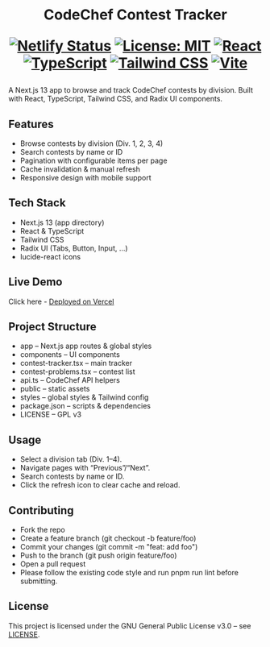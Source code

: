 
<h1 align="center"> CodeChef Contest Tracker
  <p align="center">

[![Netlify Status](https://api.netlify.com/api/v1/badges/42ec3679-b07a-44d2-8b9b-48c8d552e9e8/deploy-status)](https://app.netlify.com/sites/matrix-visualizer/deploys)
[![License: MIT](https://img.shields.io/badge/License-MIT-yellow.svg)](https://opensource.org/licenses/MIT)
[![React](https://img.shields.io/badge/React-18-blue.svg)](https://reactjs.org/)
[![TypeScript](https://img.shields.io/badge/TypeScript-5-blue.svg)](https://www.typescriptlang.org/)
[![Tailwind CSS](https://img.shields.io/badge/Tailwind_CSS-3-38B2AC.svg)](https://tailwindcss.com/)
[![Vite](https://img.shields.io/badge/Vite-5-646CFF.svg)](https://vitejs.dev/)

  </p>
 </h1>
  

A Next.js 13 app to browse and track CodeChef contests by division.
Built with React, TypeScript, Tailwind CSS, and Radix UI components.

## Features
- Browse contests by division (Div. 1, 2, 3, 4)
- Search contests by name or ID
- Pagination with configurable items per page
- Cache invalidation & manual refresh
- Responsive design with mobile support

## Tech Stack
- Next.js 13 (app directory)
- React & TypeScript
- Tailwind CSS
- Radix UI (Tabs, Button, Input, …)
- lucide-react icons

## Live Demo
Click here - [Deployed on Vercel](https://codechef-contest-tracker.vercel.app/)

## Project Structure
- app – Next.js app routes & global styles
- components – UI components
- contest-tracker.tsx – main tracker
- contest-problems.tsx – contest list
- api.ts – CodeChef API helpers
- public – static assets
- styles – global styles & Tailwind config
- package.json – scripts & dependencies
- LICENSE – GPL v3

## Usage
- Select a division tab (Div. 1–4).
- Navigate pages with “Previous”/“Next”.
- Search contests by name or ID.
- Click the refresh icon to clear cache and reload.

## Contributing
- Fork the repo
- Create a feature branch (git checkout -b feature/foo)
- Commit your changes (git commit -m "feat: add foo")
- Push to the branch (git push origin feature/foo)
- Open a pull request
- Please follow the existing code style and run pnpm run lint before submitting.

## License
This project is licensed under the GNU General Public License v3.0 – see [LICENSE](/LICENSE).
